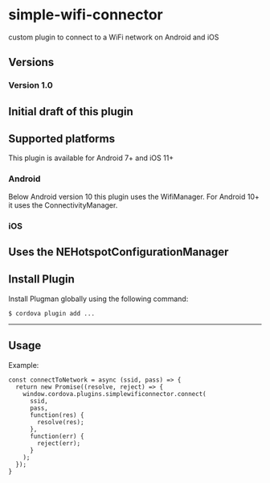 # simple-wifi-connector
 custom plugin to connect to a WiFi network on Android and iOS
## Versions
### Version 1.0
Initial draft of this plugin
---
## Supported platforms
This plugin is available for Android 7+ and iOS 11+
### Android
Below Android version 10 this plugin uses the WifiManager. For Android 10+ it uses the ConnectivityManager.
### iOS
Uses the NEHotspotConfigurationManager
---
## Install Plugin
Install Plugman globally using the following command:
```
$ cordova plugin add ...
```
---
## Usage
Example:
```
const connectToNetwork = async (ssid, pass) => {
  return new Promise((resolve, reject) => {
    window.cordova.plugins.simplewificonnector.connect(
      ssid,
      pass,
      function(res) {
        resolve(res);
      },
      function(err) {
        reject(err);
      }
    );
  });
}
```
